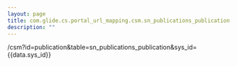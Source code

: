 ```yaml
---
layout: page
title: com.glide.cs.portal_url_mapping.csm.sn_publications_publication
description: ""
---
```

/csm?id=publication&table=sn_publications_publication&sys_id={{data.sys_id}}